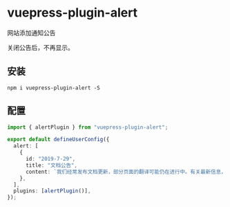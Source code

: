 # vuepress-plugin-alert

网站添加通知公告

关闭公告后，不再显示。

## 安装

```
npm i vuepress-plugin-alert -S
```

## 配置

```ts
import { alertPlugin } from "vuepress-plugin-alert";

export default defineUserConfig({
  alert: [
    {
      id: "2019-7-29",
      title: "文档公告",
      content: `我们经常发布文档更新，部分页面的翻译可能仍在进行中。有关最新信息，请访问<a href="/en/">英文文档</a>。如果某个页面上的翻译有问题，请提issues<a href="https://github.com/teadocs/matplotlib-cn/issues" target="_blank">告诉我们</a>。`,
    },
  ],
  plugins: [alertPlugin()],
});
```
